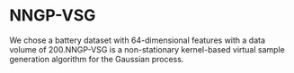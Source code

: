 # NNGP-VSG
We chose a battery dataset with 64-dimensional features with a data volume of 200.NNGP-VSG is a non-stationary kernel-based virtual sample generation algorithm for the Gaussian process. 
